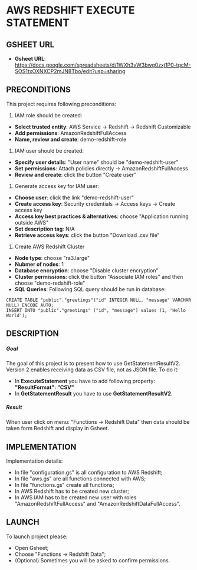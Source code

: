 AWS REDSHIFT EXECUTE STATEMENT
===============================


GSHEET URL
----------

* **Gsheet URL**: https://docs.google.com/spreadsheets/d/1WXh3vW3bwg0zxj1P0-tqcM-SOS1txOXNXCP2mJN8Tbo/edit?usp=sharing


PRECONDITIONS
-------------

This project requires following preconditions:
1. IAM role should be created:
* **Select trusted entity**: AWS Service -> Redshift -> Redshift Customizable
* **Add permissions**: AmazonRedshiftFullAccess
* **Name, review and create**: demo-redshift-role
1. IAM user should be created:
* **Specify user details**: "User name" should be "demo-redshift-user"
* **Set permissions**: Attach policies directly -> AmazonRedshiftFullAccess
* **Review and create**: click the button "Create user"
1. Generate access key for IAM user:
* **Choose user**: click the link "demo-redshift-user"
* **Create access key**: Security credentials -> Access keys -> Create access key 
* **Access key best practices & alternatives**: choose "Application running outside AWS"
* **Set description tag**: N/A
* **Retrieve access keys**: click the button "Download .csv file"
1. Create AWS Redshift Cluster
* **Node type**: choose "ra3.large"
* **Nubmer of nodes**: 1
* **Database encryption**: choose "Disable cluster encryption"
* **Cluster permissions**: click the button "Associate IAM roles" and then choose "demo-redshift-role"
* **SQL Queries**: Following SQL query should be run in database:
```
CREATE TABLE "public"."greetings"("id" INTEGER NULL, "message" VARCHAR NULL) ENCODE AUTO;
INSERT INTO "public"."greetings" ("id", "message") values (1, 'Hello World');
```


DESCRIPTION
-----------

##### Goal
The goal of this project is to present how to use GetStatementResultV2. Version 2 enables receiving data as CSV file, not as JSON file. To do it:
* In **ExecuteStatement** you have to add following property: **"ResultFormat": "CSV"**
* In **GetStatementResult** you have to use **GetStatementResultV2**.

##### Result 
When user click on menu: "Functions -> Redshift Data" then data should be taken form Redshift and display in Gsheet.


IMPLEMENTATION
-----------

Implementation details:
* In file "configuration.gs" is all configuration to AWS Redshift;
* In file "aws.gs" are all functions connected with AWS;
* In file "functions.gs" create all functions;
* In AWS Redshift has to be created new cluster;
* In AWS IAM has to be created new user with roles "AmazonRedshiftFullAccess" and "AmazonRedshiftDataFullAccess". 
  

LAUNCH
------

To launch project please:
* Open Gsheet;
* Choose "Functions -> Redshift Data";
* (Optional) Sometimes you will be asked to confirm permissions.